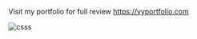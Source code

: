 Visit my portfolio for full review https://vyportfolio.com

![csss](https://github.com/user-attachments/assets/c6ae1b96-3b19-40ff-932f-12b8b09a3707)
